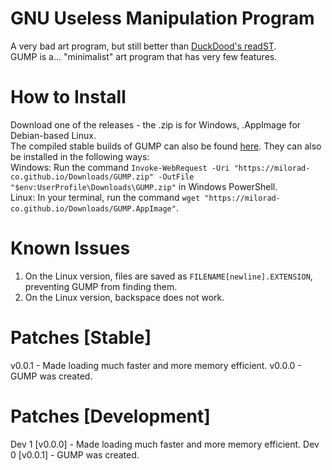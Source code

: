 # GNU Useless Manipulation Program
A very bad art program, but still better than [DuckDood's readST](https://github.com/DuckDood/readST).<br>
GUMP is a... "minimalist" art program that has very few features.
# How to Install
Download one of the releases - the .zip is for Windows, .AppImage for Debian-based Linux.<br>
The compiled stable builds of GUMP can also be found [here](https://milorad-co.github.io/GUMP.htm). They can also be installed in the following ways:<br>
Windows: Run the command `Invoke-WebRequest -Uri "https://milorad-co.github.io/Downloads/GUMP.zip" -OutFile "$env:UserProfile\Downloads\GUMP.zip"` in Windows PowerShell.<br>
Linux: In your terminal, run the command `wget "https://milorad-co.github.io/Downloads/GUMP.AppImage"`.
# Known Issues
1. On the Linux version, files are saved as `FILENAME[newline].EXTENSION`, preventing GUMP from finding them.
2. On the Linux version, backspace does not work.
# Patches [Stable]
v0.0.1 - Made loading much faster and more memory efficient.
v0.0.0 - GUMP was created.
# Patches [Development]
Dev 1 [v0.0.0] - Made loading much faster and more memory efficient.
Dev 0 [v0.0.1] - GUMP was created.
